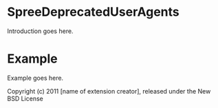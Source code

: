 SpreeDeprecatedUserAgents
=========================

Introduction goes here.


Example
=======

Example goes here.


Copyright (c) 2011 [name of extension creator], released under the New BSD License
